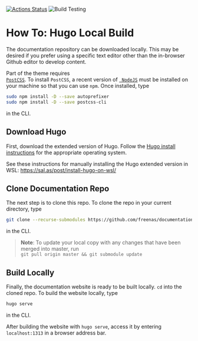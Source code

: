 [![Actions Status](https://github.com/freenas/documentation/workflows/Publish%20Docs/badge.svg)](https://github.com/freenas/documentation/actions) ![Build Testing](https://github.com/freenas/documentation/workflows/Build%20Testing/badge.svg)

# How To: Hugo Local Build

The documentation repository can be downloaded locally. This may be
desired if you prefer using a specific text editor other than the
in-browser Github editor to develop content.

Part of the theme requires
<code><a href="https://postcss.org/"> PostCSS</a></code>. To install
`PostCSS`, a recent version of
<code><a href="https://nodejs.org/en/"> NodeJS</a></code> must be
installed on your machine so that you can use `npm`. Once installed,
type

```bash
sudo npm install -D --save autoprefixer
sudo npm install -D --save postcss-cli
```
in the CLI.

## Download Hugo

First, download the extended version of Hugo. Follow the
[Hugo install instructions](https://gohugo.io/getting-started/installing/ "Install Hugo")
for the appropriate operating system.

See these instructions for manually installing the Hugo extended version in WSL: https://sal.as/post/install-hugo-on-wsl/

## Clone Documentation Repo

The next step is to clone this repo. To clone the repo in your current
directory, type

```bash
git clone --recurse-submodules https://github.com/freenas/documentation.git
```

in the CLI.

> **Note**: To update your local copy with any changes that have been merged into master, run\
`git pull origin master && git submodule update`


## Build Locally

Finally, the documentation website is ready to be built locally. `cd` into the cloned repo. To
build the website locally, type

```bash
hugo serve
```

in the CLI.

After building the website with `hugo serve`, access it by entering
`localhost:1313` in a browser address bar.
